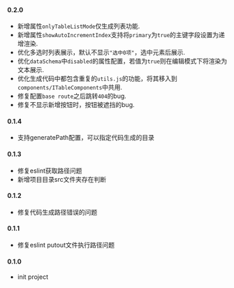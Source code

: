 #### 0.2.0

* 新增属性`onlyTableListMode`仅生成列表功能.
* 新增属性`showAutoIncrementIndex`支持将`primary`为`true`的主键字段设置为递增渲染.
* 优化多选时列表展示，默认不显示`"选中0项"`，选中元素后展示.
* 优化`dataSchema`中`disabled`的属性配置，若值为`true`则在编辑模式下将渲染为文本展示.
* 优化生成代码中都包含重复的`utils.js`的功能，将其移入到`components/ITableComponents`中共用.
* 修复配置`base route`之后跳转`404`的bug.
* 修复不显示新增按钮时，按钮被遮挡的bug.

#### 0.1.4

* 支持generatePath配置，可以指定代码生成的目录

#### 0.1.3

* 修复eslint获取路径问题
* 新增项目目录src文件夹存在判断

#### 0.1.2

* 修复代码生成路径错误的问题

#### 0.1.1

* 修复eslint putout文件执行路径问题

#### 0.1.0

* init project




